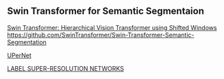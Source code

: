 

## Swin Transformer for Semantic Segmentaion
[Swin Transformer: Hierarchical Vision Transformer using Shifted Windows](https://arxiv.org/pdf/2103.14030.pdf) <br>
https://github.com/SwinTransformer/Swin-Transformer-Semantic-Segmentation


[UPerNet](https://arxiv.org/pdf/1807.10221.pdf)

[LABEL SUPER-RESOLUTION NETWORKS](https://openreview.net/pdf?id=rkxwShA9Ym)



